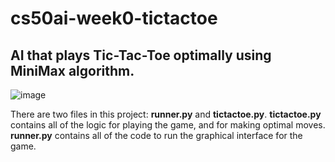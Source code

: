 # cs50ai-week0-tictactoe
## AI that plays Tic-Tac-Toe optimally using MiniMax algorithm.
![image](https://github.com/abdeldayem02/cs50ai-week0-tictactoe/assets/126143101/a2ef31b8-6a99-4ae5-821d-7e31ed21f6ba)

There are two files in this project: **runner.py** and **tictactoe.py**. **tictactoe.py** contains all of the logic for playing the game, and for making optimal moves. **runner.py** contains all of the code to run the graphical interface for the game.
